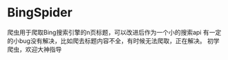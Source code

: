 # BingSpider
爬虫用于爬取Bing搜索引擎的n页标题，可以改进后作为一个小的搜索api
有一定的小bug没有解决，比如爬去标题内容不全，有时候无法爬取，正在解决。
初学爬虫，欢迎大神指导
